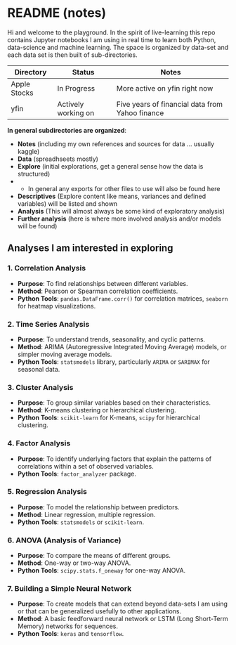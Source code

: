 # README (notes)

Hi and welcome to the playground. In the spirit of live-learning this repo contains Jupyter notebooks I am using in real time to learn both Python, data-science and machine learning. The space is organized by data-set and each data set is then built of sub-directories.

| Directory | Status | Notes  | 
|-----------|--------|--------|
| Apple Stocks | In Progress | More active on yfin right now |
| yfin | Actively working on | Five years of financial data from Yahoo finance |

**In general subdirectories are organized**:
- **Notes** (including my own references and sources for data ... usually kaggle)
- **Data** (spreadhseets mostly)
- **Explore** (initial explorations, get a general sense how the data is structured)
- -  In general any exports for other files to use will also be found here
- **Descriptives** (Explore content like means, variances and defined variables) will be listed and shown
- **Analysis** (This will almost always be some kind of exploratory analysis)
- **Further analysis** (here is where more involved analysis and/or models will be found)

## Analyses I am interested in exploring

### 1. Correlation Analysis

- **Purpose**: To find relationships between different variables.
- **Method**: Pearson or Spearman correlation coefficients.
- **Python Tools**: `pandas.DataFrame.corr()` for correlation matrices, `seaborn` for heatmap visualizations.

### 2. Time Series Analysis

- **Purpose**: To understand trends, seasonality, and cyclic patterns.
- **Method**: ARIMA (Autoregressive Integrated Moving Average) models, or simpler moving average models.
- **Python Tools**: `statsmodels` library, particularly `ARIMA` or `SARIMAX` for seasonal data.

### 3. Cluster Analysis

- **Purpose**: To group similar variables based on their characteristics.
- **Method**: K-means clustering or hierarchical clustering.
- **Python Tools**: `scikit-learn` for K-means, `scipy` for hierarchical clustering.

### 4. Factor Analysis

- **Purpose**: To identify underlying factors that explain the patterns of correlations within a set of observed variables.
- **Python Tools**: `factor_analyzer` package.

### 5. Regression Analysis

- **Purpose**: To model the relationship between predictors.
- **Method**: Linear regression, multiple regression.
- **Python Tools**: `statsmodels` or `scikit-learn`.

### 6. ANOVA (Analysis of Variance)

- **Purpose**: To compare the means of different groups.
- **Method**: One-way or two-way ANOVA.
- **Python Tools**: `scipy.stats.f_oneway` for one-way ANOVA.

### 7. Building a Simple Neural Network

- **Purpose**: To create models that can extend beyond data-sets I am using or that can be generalized usefully to other applications.
- **Method**: A basic feedforward neural network or LSTM (Long Short-Term Memory) networks for sequences.
- **Python Tools**: `keras` and `tensorflow`.

